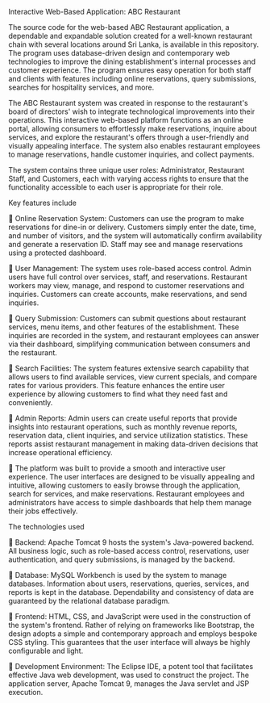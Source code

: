 Interactive Web-Based Application: ABC Restaurant

The source code for the web-based ABC Restaurant application, a dependable and expandable solution created for a well-known restaurant chain with several locations around Sri Lanka, is available in this repository. The program uses database-driven design and contemporary web technologies to improve the dining establishment's internal processes and customer experience. The program ensures easy operation for both staff and clients with features including online reservations, query submissions, searches for hospitality services, and more.

The ABC Restaurant system was created in response to the restaurant's board of directors' wish to integrate technological improvements into their operations. This interactive web-based platform functions as an online portal, allowing consumers to effortlessly make reservations, inquire about services, and explore the restaurant's offers through a user-friendly and visually appealing interface. The system also enables restaurant employees to manage reservations, handle customer inquiries, and collect payments.

The system contains three unique user roles: Administrator, Restaurant Staff, and Customers, each with varying access rights to ensure that the functionality accessible to each user is appropriate for their role.

Key features include

	Online Reservation System: Customers can use the program to make reservations for dine-in or delivery. Customers simply enter the date, time, and number of visitors, and the system will automatically confirm availability and generate a reservation ID. Staff may see and manage reservations using a protected dashboard.

	User Management: The system uses role-based access control. Admin users have full control over services, staff, and reservations. Restaurant workers may view, manage, and respond to customer reservations and inquiries. Customers can create accounts, make reservations, and send inquiries.



	Query Submission: Customers can submit questions about restaurant services, menu items, and other features of the establishment. These inquiries are recorded in the system, and restaurant employees can answer via their dashboard, simplifying communication between consumers and the restaurant.

	Search Facilities: The system features extensive search capability that allows users to find available services, view current specials, and compare rates for various providers. This feature enhances the entire user experience by allowing customers to find what they need fast and conveniently.

	Admin Reports: Admin users can create useful reports that provide insights into restaurant operations, such as monthly revenue reports, reservation data, client inquiries, and service utilization statistics. These reports assist restaurant management in making data-driven decisions that increase operational efficiency.

	The platform was built to provide a smooth and interactive user experience. The user interfaces are designed to be visually appealing and intuitive, allowing customers to easily browse through the application, search for services, and make reservations. Restaurant employees and administrators have access to simple dashboards that help them manage their jobs effectively.


The technologies used

	Backend: Apache Tomcat 9 hosts the system's Java-powered backend. All business logic, such as role-based access control, reservations, user authentication, and query submissions, is managed by the backend.

	Database: MySQL Workbench is used by the system to manage databases. Information about users, reservations, queries, services, and reports is kept in the database. Dependability and consistency of data are guaranteed by the relational database paradigm.

	Frontend: HTML, CSS, and JavaScript were used in the construction of the system's frontend. Rather of relying on frameworks like Bootstrap, the design adopts a simple and contemporary approach and employs bespoke CSS styling. This guarantees that the user interface will always be highly configurable and light.

	Development Environment: The Eclipse IDE, a potent tool that facilitates effective Java web development, was used to construct the project. The application server, Apache Tomcat 9, manages the Java servlet and JSP execution.
